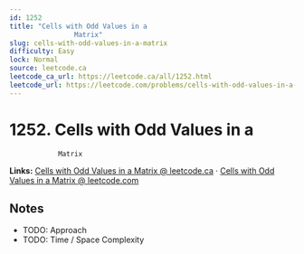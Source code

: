 ```yaml
--- 
id: 1252
title: "Cells with Odd Values in a
                Matrix"
slug: cells-with-odd-values-in-a-matrix
difficulty: Easy
lock: Normal
source: leetcode.ca
leetcode_ca_url: https://leetcode.ca/all/1252.html
leetcode_url: https://leetcode.com/problems/cells-with-odd-values-in-a-matrix/
---
```


# 1252. Cells with Odd Values in a
                Matrix

**Links:** [Cells with Odd Values in a
                Matrix @ leetcode.ca](https://leetcode.ca/all/1252.html) · [Cells with Odd Values in a
                Matrix @ leetcode.com](https://leetcode.com/problems/cells-with-odd-values-in-a-matrix/)

## Notes
- TODO: Approach
- TODO: Time / Space Complexity
